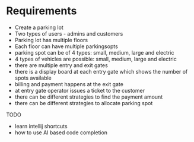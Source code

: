 # Requirements

- Create a parking lot
- Two types of users - admins and customers
- Parking lot has multiple floors
- Each floor can have multiple parkingsopts
- parking spot can be of  4 types: small, medium, large and electric
- 4 types of vehicles are possible: small, medium, large and electric
- there are multiple entry and exit gates 
- there is a display board at each entry gate which shows the number of spots available
- billing and payment happens at the exit gate
- at entry gate operator issues a ticket to the customer
- there can be different strategies to find the payment amount
- there can be different strategies to allocate parking spot




TODO
- learn intellij shortcuts
- how to use AI based code completion